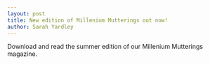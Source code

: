 ```yaml
---
layout: post
title: New edition of Millenium Mutterings out now!
author: Sarah Yardley
---
```


Download and read the summer edition of our Millenium Mutterings magazine.
